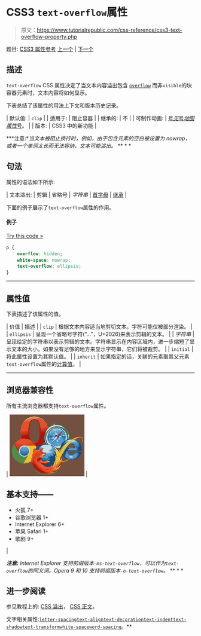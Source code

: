 # CSS3 `text-overflow`属性

> 原文：<https://www.tutorialrepublic.com/css-reference/css3-text-overflow-property.php>

题目: [CSS3 属性参考](css3-properties.php) [上一个](css3-text-justify-property.php) | [下一个](css3-text-shadow-property.php)

## 描述

`text-overflow` CSS 属性决定了当文本内容溢出包含 [`overflow`](css-overflow-property.php) 而非`visible`的块容器元素时，文本内容将如何显示。

下表总结了该属性的用法上下文和版本历史记录。

| 默认值: | `clip` |
| 适用于: | 阻止容器 |
| 继承的: | 不 |
| 可制作动画: | [号*见*号*动图属性*号](css-animatable-properties.php)。 |
| 版本: | CSS3 中的新功能 |

 ***注意:**当文本被阻止换行时，例如，由于包含元素的空白被设置为 nowrap，或者一个单词太长而无法容纳，文本可能溢出。*  ** * *

## 句法

属性的语法如下所示:

| 文本溢出: | 剪辑 &#124; 省略号 &#124; *字符串* &#124; [首字母](../definitions.php#initial) &#124; [继承](../definitions.php#inherit) |

下面的例子展示了`text-overflow`属性的作用。

#### 例子

[Try this code »](../codelab.php?topic=css&file=text-overflow-property "Try this code using online Editor")

```css
p {
    overflow: hidden;
    white-space: nowrap;
    text-overflow: ellipsis;
}
```

* * *

## 属性值

下表描述了该属性的值。

| 价值 | 描述 |
| `clip` | 根据文本内容适当地剪切文本。字符可能仅被部分渲染。 |
| `ellipsis` | 呈现一个省略号字符(“...”，U+2026)来表示剪辑的文本。 |
| *字符串* | 呈现给定的字符串以表示剪辑的文本。字符串显示在内容区域内，进一步缩短了显示文本的大小。如果没有足够的地方来显示字符串，它们将被裁剪。 |
| `initial` | 将此属性设置为其默认值。 |
| `inherit` | 如果指定的话，关联的元素取其父元素`text-overflow`属性的[计算值](../definitions.php#computed-value)。 |

* * *

## 浏览器兼容性

所有主流浏览器都支持`text-overflow`属性。

| ![Browsers Icon](img/e9331123c77668c1832e541c2fca1002.png) | 

## 基本支持——

*   火狐 7+
*   谷歌浏览器 1+
*   Internet Explorer 6+
*   苹果 Safari 1+
*   歌剧 9+

 |

 ***注意:** Internet Explorer 支持前缀版本`-ms-text-overflow`，可以作为`text-overflow`的同义词。Opera 9 和 10 支持前缀版本`-o-text-overflow`。*  ** * *

## 进一步阅读

参见教程上的: [CSS 溢出](../css-tutorial/css-overflow.php)， [CSS 正文](../css-tutorial/css-text.php)。

文字相关属性:[`letter-spacing`](css-letter-spacing-property.php)[`text-align`](css-text-align-property.php)[`text-decoration`](css-text-decoration-property.php)[`text-indent`](css-text-indent-property.php)[`text-shadow`](css3-text-shadow-property.php)[`text-transform`](css-text-transform-property.php)[`white-space`](css-white-space-property.php)[`word-spacing`](css-word-spacing-property.php)。**